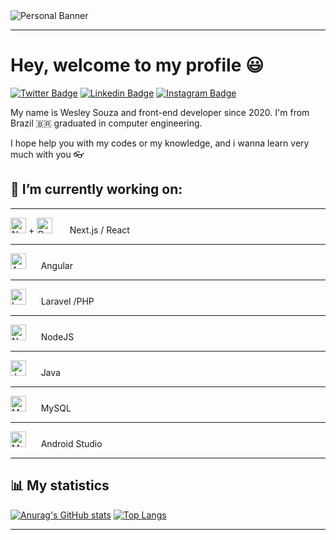 <img src="https://i.ibb.co/h2gSJLX/Blue-and-White-Abstract-Technology-Linked-In-Banner.png" alt="Personal Banner"/>

<hr/>

# Hey, welcome to my profile :smiley:

[![Twitter Badge](https://img.shields.io/badge/-@souzawess-blue?logo=twitter&logoColor=white&labelColor=blue&style=for-the-badge&link=http://twitter.com/souzawess)](http://twitter.com/souzawess)  [![Linkedin Badge](https://img.shields.io/badge/-Wesley_Souza-darkblue?logo=linkedin&logoColor=white&labelColor=darkblue&style=for-the-badge&link=https://www.linkedin.com/in/souza-wesley/)](https://www.linkedin.com/in/souza-wesley) [
![Instagram Badge](https://img.shields.io/badge/-@souzawess-purple?logo=instagram&logoColor=white&labelColor=purple&style=for-the-badge&link=https://www.instagram.com/souzawess/)
](https://www.instagram.com/souzawess/)

My name is Wesley Souza and front-end developer since 2020. I'm  from Brazil :brazil: graduated in computer engineering.

 I hope help you with my codes or my knowledge, and i wanna learn very much with you :eyeglasses:

## 🔭 I’m currently working on:
 --- ---
<img src="https://user-images.githubusercontent.com/21962232/120907825-2d481180-c63b-11eb-90da-af496c3e1d06.png" alt="NextJS" width="25" height="25"> + <img src="https://user-images.githubusercontent.com/21962232/120907902-ec9cc800-c63b-11eb-987b-2aa29843b1be.png" alt="ReactJS" width="25" height="25">  &nbsp;&nbsp;&nbsp;&nbsp;&nbsp; Next.js / React
--- ---
<img src="https://user-images.githubusercontent.com/21962232/120907979-a005bc80-c63c-11eb-8d2e-1d0e59c58114.png" alt="Angular" width="25" height="25"> &nbsp;&nbsp;&nbsp;&nbsp; Angular
--- ---
<img src="https://user-images.githubusercontent.com/21962232/120908056-30440180-c63d-11eb-9fa4-a99bdbb25d48.png" alt="Laravel" width="25" height="25"> &nbsp;&nbsp;&nbsp;&nbsp; Laravel /PHP
--- ---
<img src="https://user-images.githubusercontent.com/21962232/120907652-a47ca600-c639-11eb-9856-3ca3ea93b45d.png" alt="NodeJS" width="25" height="25"> &nbsp;&nbsp;&nbsp;&nbsp; NodeJS
--- ---
<img src="https://user-images.githubusercontent.com/21962232/120908307-31762e00-c63f-11eb-85a9-98c4c4ad9df6.png" alt="Java" width="25" height="25"> &nbsp;&nbsp;&nbsp;&nbsp; Java
--- ---
<img src="https://user-images.githubusercontent.com/21962232/120908343-a2b5e100-c63f-11eb-9eac-2329c37705ed.png" alt="MySQL" width="25" height="25"> &nbsp;&nbsp;&nbsp;&nbsp; MySQL 
--- ---
<img src="https://user-images.githubusercontent.com/21962232/120908399-2cfe4500-c640-11eb-8ff8-6ebc315cbf92.png" alt="MySQL" width="25" height="25"> &nbsp;&nbsp;&nbsp;&nbsp; Android Studio
--- ---
## :bar_chart: My statistics

[![Anurag's GitHub stats](https://github-readme-stats.vercel.app/api?username=souzawes&show_icons=true&hide=issues&theme=merko)](https://github.com/anuraghazra/github-readme-stats)
[![Top Langs](https://github-readme-stats.vercel.app/api/top-langs/?username=souzawes&layout=compact&theme=merko)](https://github.com/anuraghazra/github-readme-stats)

<hr/>
